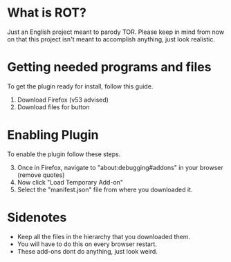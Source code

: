 # What is ROT?
Just an English project meant to parody TOR. Please keep in mind from now on that this project isn't meant to accomplish anything, just look realistic.

# Getting needed programs and files
To get the plugin ready for install, follow this guide.

1. Download Firefox (v53 advised)
2. Download files for button

# Enabling Plugin
To enable the plugin follow these steps.

3. Once in Firefox, navigate to "about:debugging#addons" in your browser (remove quotes)
4. Now click "Load Temporary Add-on"
5. Select the "manifest.json" file from where you downloaded it.

# Sidenotes
- Keep all the files in the hierarchy that you downloaded them.
- You will have to do this on every browser restart.
- These add-ons dont do anything, just look weird.
